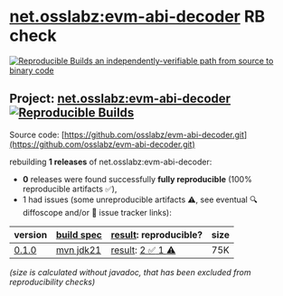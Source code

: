 [net.osslabz:evm-abi-decoder](https://central.sonatype.com/artifact/net.osslabz/evm-abi-decoder/versions) RB check
=======

[![Reproducible Builds](https://reproducible-builds.org/images/logos/rb.svg) an independently-verifiable path from source to binary code](https://reproducible-builds.org/)

## Project: [net.osslabz:evm-abi-decoder](https://central.sonatype.com/artifact/net.osslabz/evm-abi-decoder/versions) [![Reproducible Builds](https://img.shields.io/endpoint?url=https://raw.githubusercontent.com/jvm-repo-rebuild/reproducible-central/master/content/net/osslabz/evm-abi-decode/badge.json)](https://github.com/jvm-repo-rebuild/reproducible-central/blob/master/content/net/osslabz/evm-abi-decode/README.md)

Source code: [https://github.com/osslabz/evm-abi-decoder.git](https://github.com/osslabz/evm-abi-decoder.git)

rebuilding **1 releases** of net.osslabz:evm-abi-decoder:
- **0** releases were found successfully **fully reproducible** (100% reproducible artifacts :white_check_mark:),
- 1 had issues (some unreproducible artifacts :warning:, see eventual :mag: diffoscope and/or :memo: issue tracker links):

| version | [build spec](/BUILDSPEC.md) | [result](https://reproducible-builds.org/docs/jvm/): reproducible? | size |
| -- | --------- | ------ | -- |
| [0.1.0](https://central.sonatype.com/artifact/net.osslabz/evm-abi-decoder/0.1.0/pom) | [mvn jdk21](evm-abi-decoder-0.1.0.buildspec) | [result](evm-abi-decoder-0.1.0.buildinfo): [2 :white_check_mark:  1 :warning:](evm-abi-decoder-0.1.0.buildcompare) | 75K |

<i>(size is calculated without javadoc, that has been excluded from reproducibility checks)</i>

